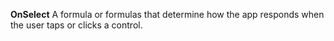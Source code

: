 **OnSelect** A formula or formulas that determine how the app responds when the user taps or clicks a control.
